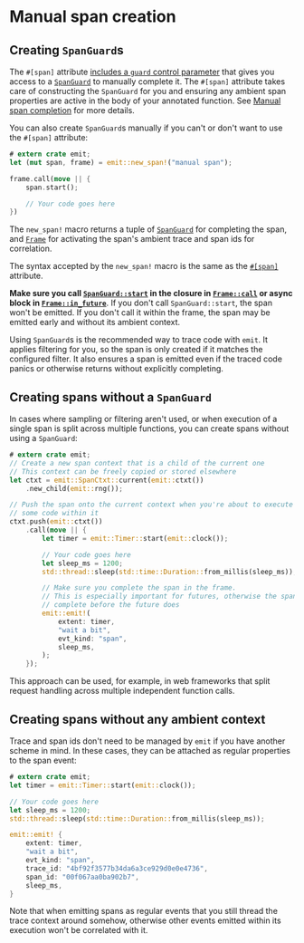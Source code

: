 # Manual span creation

## Creating `SpanGuard`s

The `#[span]` attribute [includes a `guard` control parameter](./manual-span-completion.md) that gives you access to a [`SpanGuard`](https://docs.rs/emit/1.6.0/emit/span/struct.SpanGuard.html) to manually complete it. The `#[span]` attribute takes care of constructing the `SpanGuard` for you and ensuring any ambient span properties are active in the body of your annotated function. See [Manual span completion](./manual-span-completion.md) for more details.

You can also create `SpanGuard`s manually if you can't or don't want to use the `#[span]` attribute:

```rust
# extern crate emit;
let (mut span, frame) = emit::new_span!("manual span");

frame.call(move || {
    span.start();

    // Your code goes here
})
```

The `new_span!` macro returns a tuple of [`SpanGuard`](https://docs.rs/emit/1.6.0/emit/span/struct.SpanGuard.html) for completing the span, and [`Frame`](https://docs.rs/emit/1.6.0/emit/frame/struct.Frame.html) for activating the span's ambient trace and span ids for correlation.

The syntax accepted by the `new_span!` macro is the same as the [`#[span]`](https://docs.rs/emit/1.6.0/emit/attr.span.html) attribute.

**Make sure you call [`SpanGuard::start`](https://docs.rs/emit/1.6.0/emit/span/struct.SpanGuard.html#method.start) in the closure in [`Frame::call`](https://docs.rs/emit/1.6.0/emit/frame/struct.Frame.html#method.call) or async block in [`Frame::in_future`](https://docs.rs/emit/1.6.0/emit/frame/struct.Frame.html#method.in_future)**. If you don't call `SpanGuard::start`, the span won't be emitted. If you don't call it within the frame, the span may be emitted early and without its ambient context.

Using `SpanGuard`s is the recommended way to trace code with `emit`. It applies filtering for you, so the span is only created if it matches the configured filter. It also ensures a span is emitted even if the traced code panics or otherwise returns without explicitly completing.

## Creating spans without a `SpanGuard`

In cases where sampling or filtering aren't used, or when execution of a single span is split across multiple functions, you can create spans without using a `SpanGuard`:

```rust
# extern crate emit;
// Create a new span context that is a child of the current one
// This context can be freely copied or stored elsewhere
let ctxt = emit::SpanCtxt::current(emit::ctxt())
    .new_child(emit::rng());

// Push the span onto the current context when you're about to execute
// some code within it
ctxt.push(emit::ctxt())
    .call(move || {
        let timer = emit::Timer::start(emit::clock());

        // Your code goes here
        let sleep_ms = 1200;
        std::thread::sleep(std::time::Duration::from_millis(sleep_ms));

        // Make sure you complete the span in the frame.
        // This is especially important for futures, otherwise the span may
        // complete before the future does
        emit::emit!(
            extent: timer,
            "wait a bit",
            evt_kind: "span",
            sleep_ms,
        );
    });
```

This approach can be used, for example, in web frameworks that split request handling across multiple independent function calls.

## Creating spans without any ambient context

Trace and span ids don't need to be managed by `emit` if you have another scheme in mind. In these cases, they can be attached as regular properties to the span event:

```rust
# extern crate emit;
let timer = emit::Timer::start(emit::clock());

// Your code goes here
let sleep_ms = 1200;
std::thread::sleep(std::time::Duration::from_millis(sleep_ms));

emit::emit! {
    extent: timer,
    "wait a bit",
    evt_kind: "span",
    trace_id: "4bf92f3577b34da6a3ce929d0e0e4736",
    span_id: "00f067aa0ba902b7",
    sleep_ms,
}
```

Note that when emitting spans as regular events that you still thread the trace context around somehow, otherwise other events emitted within its execution won't be correlated with it.
